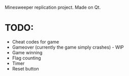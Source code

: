 Minesweeper replication project. Made on Qt.

# TODO:

- Cheat codes for game 
- Gameover (currently the game simply crashes) - WIP
- Game winning
- Flag counting
- Timer
- Reset button

